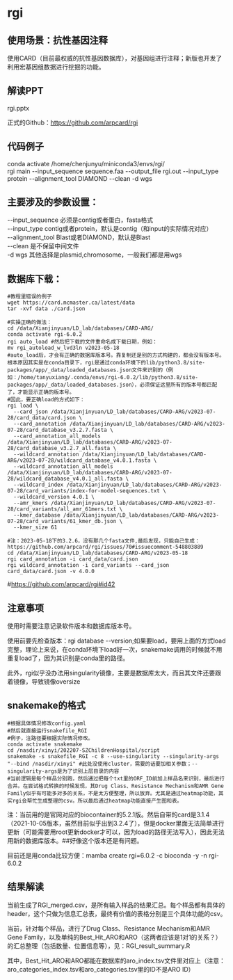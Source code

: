 # rgi

## 使用场景：抗性基因注释
使用CARD（目前最权威的抗性基因数据库），对基因组进行注释；新版也开发了利用宏基因组数据进行挖掘的功能。

## 解读PPT
rgi.pptx

正式的Github：https://github.com/arpcard/rgi

## 代码例子
conda activate /home/chenjunyu/miniconda3/envs/rgi/ <br>
rgi main --input_sequence sequence.faa --output_file rgi.out --input_type protein --alignment_tool DIAMOND --clean -d wgs <br>

## 主要涉及的参数设置：
--input_sequence 必须是contig或者蛋白，fasta格式 <br>
--input_type contig或者protein，默认是contig（和input的实际情况对应） <br>
--alignment_tool Blast或者DIAMOND，默认是Blast <br>
--clean 是不保留中间文件 <br>
-d wgs 其他选择是plasmid,chromosome，一般我们都是用wgs <br>


## 数据库下载：
```
#教程里错误的例子
wget https://card.mcmaster.ca/latest/data
tar -xvf data ./card.json

#实操正确的做法：
cd /data/Xianjinyuan/LD_lab/databases/CARD-ARG/
conda activate rgi-6.0.2
rgi auto_load #然后把下载的文件重命名成下载日期，例如：
mv rgi_autoload_w_lvd3ln v2023-05-18
#auto_load后，才会有正确的数据库版本号。靠复制还是别的方式构建的，都会没有版本号。根本原因其实是在conda目录下，rgi是通过conda环境下的lib/python3.8/site-packages/app/_data/loaded_databases.json文件来识别的（例如：/home/tanyuxiang/.conda/envs/rgi-6.0.2/lib/python3.8/site-packages/app/_data/loaded_databases.json），必须保证这里所有的版本号都匹配了，才能显示正确的版本号。
#因此，要正确load的方式如下：
rgi load \
  --card_json /data/Xianjinyuan/LD_lab/databases/CARD-ARG/v2023-07-28/card_data/card.json \
  --card_annotation /data/Xianjinyuan/LD_lab/databases/CARD-ARG/v2023-07-28/card_database_v3.2.7.fasta \
  --card_annotation_all_models /data/Xianjinyuan/LD_lab/databases/CARD-ARG/v2023-07-28/card_database_v3.2.7_all.fasta \
  --wildcard_annotation /data/Xianjinyuan/LD_lab/databases/CARD-ARG/v2023-07-28/wildcard_database_v4.0.1.fasta \
  --wildcard_annotation_all_models /data/Xianjinyuan/LD_lab/databases/CARD-ARG/v2023-07-28/wildcard_database_v4.0.1_all.fasta \
  --wildcard_index /data/Xianjinyuan/LD_lab/databases/CARD-ARG/v2023-07-28/card_variants/index-for-model-sequences.txt \
  --wildcard_version 4.0.1 \
  --amr_kmers /data/Xianjinyuan/LD_lab/databases/CARD-ARG/v2023-07-28/card_variants/all_amr_61mers.txt \
  --kmer_database /data/Xianjinyuan/LD_lab/databases/CARD-ARG/v2023-07-28/card_variants/61_kmer_db.json \
  --kmer_size 61

#注：2023-05-18下的3.2.6，没有那几个fasta文件,最后发现，只能自己生成：https://github.com/arpcard/rgi/issues/70#issuecomment-548803889
cd /data/Xianjinyuan/LD_lab/databases/CARD-ARG/v2023-05-18
rgi card_annotation -i card_data/card.json
rgi wildcard_annotation -i card_variants --card_json card_data/card.json -v 4.0.0
```

#https://github.com/arpcard/rgi#id42

## 注意事项
使用时需要注意记录软件版本和数据库版本号。

使用前要先检查版本：rgi database --version;如果要load，要用上面的方式load完整，理论上来说，在conda环境下load好一次，snakemake调用的时候就不用重复load了，因为其识别是conda里的路径。

此外，rgi似乎没办法用singularity镜像，主要是数据库太大，而且其文件还要跟着镜像，导致镜像oversize


## snakemake的格式
```
#根据具体情况修改config.yaml
#然后就直接运行snakefile_RGI
#例子，注路径要根据实际情况修改。
conda activate snakemake
cd /nasdir/xinyi/202207-SZChildrenHospital/script
snakemake -s snakefile_RGI -c 8 --use-singularity --singularity-args "--bind /nasdir/xinyi" #此处没使用cluster，需要的话要加相关参数；--singularity-args是为了识别上层目录的内容
#当前逻辑是每个样品分别跑，然后通过把每个txt里的ORF_ID前加上样品名来识别，最后进行合并。在尝试格式转换的时候发现，其Drug Class、Resistance Mechanism和AMR Gene Family似乎有可能多对多的关系，不是太方便整理，所以放弃。尤其是通过heatmap功能，其实rgi会帮忙生成整理的csv。所以最后通过heatmap功能直接产生图和表。
```

注：当前用的是官网对应的biocontainer的5.2.1版。然后自带的card是3.1.4（2021-10-05版本，虽然目前似乎出到3.2.4了），但是docker里面无法简单进行更新（可能需要用root更新docker才可以，因为load的路径无法写入），因此无法用新的数据库版本。##好像这个版本还是有问题。

目前还是用conda比较方便：mamba create rgi=6.0.2 -c bioconda -y -n rgi-6.0.2

## 结果解读
当前生成了RGI_merged.csv，是所有输入样品的结果汇总。每个样品都有具体的header，这个只做为信息汇总表，最终有价值的表格分别是三个具体功能的csv。

当前，针对每个样品，进行了Drug Class、Resistance Mechanism和AMR Gene Family，以及单纯的Best_Hit_ARO和ARO（这两者应该是1对1的关系？）的汇总整理（包括数量、位置信息等），见：RGI_result_summary.R

其中，Best_Hit_ARO和ARO都能在数据库的aro_index.tsv文件里对应上（注意：aro_categories_index.tsv和aro_categories.tsv里的ID不是ARO ID）
